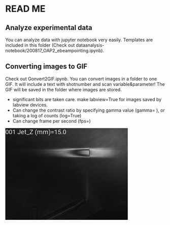 # READ ME

## Analyze experimental data
You can analyze data with jupyter notebook very easily. Templates are included in this folder (Check out dataanalysis-notebook/200817_OAP2_ebeampointing.ipynb).

## Converting images to GIF
Check out Gonvert2GIF.ipynb. You can convert images in a folder to one GIF. It will include a text with shotnumber and scan variable&parameter! The GIF will be saved in the folder where images are stored.
- significant bits are taken care. make labview=True for images saved by labview devices.
- Can change the contrast ratio by specifying gamma value (gamma= ), or taking a log of counts (log=True)
- Can change frame per second (fps=)

![alt text](GIF_sample.gif)
